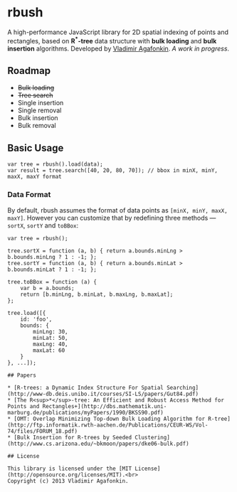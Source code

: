 rbush
=====

A high-performance JavaScript library for 2D spatial indexing of points and rectangles, based on **R<sup>*</sup>-tree** data structure with **bulk loading** and **bulk insertion** algorithms. Developed by [Vladimir Agafonkin](http://github.com/mourner). _A work in progress_.

## Roadmap

* ~~Bulk loading~~
* ~~Tree search~~
* Single insertion
* Single removal
* Bulk insertion
* Bulk removal

## Basic Usage

```
var tree = rbush().load(data);
var result = tree.search([40, 20, 80, 70]); // bbox in minX, minY, maxX, maxY format
```

### Data Format

By default, rbush assumes the format of data points as `[minX, minY, maxX, maxY]`. However you can customize that by redefining three methods &mdash; `sortX`, `sortY` and `toBBox`:

```
var tree = rbush();

tree.sortX = function (a, b) { return a.bounds.minLng > b.bounds.minLng ? 1 : -1; };
tree.sortY = function (a, b) { return a.bounds.minLat > b.bounds.minLat ? 1 : -1; };

tree.toBBox = function (a) {
	var b = a.bounds;
	return [b.minLng, b.minLat, b.maxLng, b.maxLat];
};

tree.load([{
	id: 'foo',
	bounds: {
		minLng: 30,
		minLat: 50,
		maxLng: 40,
		maxLat: 60
	}
}, ...]);

## Papers

* [R-trees: a Dynamic Index Structure For Spatial Searching](http://www-db.deis.unibo.it/courses/SI-LS/papers/Gut84.pdf)
* [The R<sup>*</sup>-tree: An Efficient and Robust Access Method for Points and Rectangles+](http://dbs.mathematik.uni-marburg.de/publications/myPapers/1990/BKSS90.pdf)
* [OMT: Overlap Minimizing Top-down Bulk Loading Algorithm for R-tree](http://ftp.informatik.rwth-aachen.de/Publications/CEUR-WS/Vol-74/files/FORUM_18.pdf)
* [Bulk Insertion for R-trees by Seeded Clustering](http://www.cs.arizona.edu/~bkmoon/papers/dke06-bulk.pdf)

## License

This library is licensed under the [MIT License](http://opensource.org/licenses/MIT).<br>
Copyright (c) 2013 Vladimir Agafonkin.
